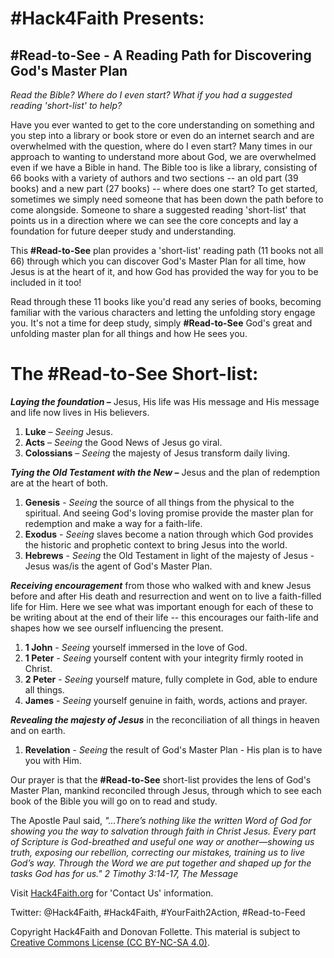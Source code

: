 # #Hack4Faith Presents:

## #Read-to-See - A Reading Path for Discovering God's Master Plan

*Read the Bible? Where do I even start? What if you had a suggested reading 'short-list' to help?*

Have you ever wanted to get to the core understanding on something and you step into a library or book store or even do an internet search and are overwhelmed with the question, where do I even start? Many times in our approach to wanting to understand more about God, we are overwhelmed even if we have a Bible in hand. The Bible too is like a library, consisting of 66 books with a variety of authors and two sections -- an old part (39 books) and a new part (27 books) -- where does one start? To get started, sometimes we simply need someone that has been down the path before to come alongside. Someone to share a suggested reading 'short-list' that points us in a direction where we can see the core concepts and lay a foundation for future deeper study and understanding. 

This **#Read-to-See** plan provides a 'short-list' reading path (11 books not all 66) through which you can discover God's Master Plan for all time, how Jesus is at the heart of it, and how God has provided the way for you to be included in it too! 

Read through these 11 books like you'd read any series of books, becoming familiar with the various characters and letting the unfolding story engage you. It's not a time for deep study, simply **#Read-to-See** God's great and unfolding master plan for all things and how He sees you.

# The #Read-to-See Short-list:

***Laying the foundation –*** Jesus, His life was His message and His message and life now lives in His believers.
1. **Luke** – *Seeing* Jesus.
1. **Acts** – *Seeing* the Good News of Jesus go viral.
1. **Colossians** – *Seeing* the majesty of Jesus transform daily living.

***Tying the Old Testament with the New –*** Jesus and the plan of redemption are at the heart of both.
1. **Genesis** - *Seeing* the source of all things from the physical to the spiritual. And seeing God's loving promise provide the master plan for redemption and make a way for a faith-life.
1. **Exodus** - *Seeing* slaves become a nation through which God provides the historic and prophetic context to bring Jesus into the world.
1. **Hebrews** - *Seeing* the Old Testament in light of the majesty of Jesus - Jesus was/is the agent of God's Master Plan.

***Receiving encouragement*** from those who walked with and knew Jesus before and after His death and resurrection and went on to live a faith-filled life for Him.  Here we see what was important enough for each of these to be writing about at the end of their life -- this encourages our faith-life and shapes how we see ourself influencing the present.
1. **1 John** - *Seeing* yourself immersed in the love of God. 
1. **1 Peter** - *Seeing* yourself content with your integrity firmly rooted in Christ.
1. **2 Peter** - *Seeing* yourself mature, fully complete in God, able to endure all things.
1. **James** - *Seeing* yourself genuine in faith, words, actions and prayer.

***Revealing the majesty of Jesus*** in the reconciliation of all things in heaven and on earth.
1. **Revelation** - *Seeing* the result of God's Master Plan - His plan is to have you with Him.


Our prayer is that the **#Read-to-See** short-list provides the lens of God's Master Plan, mankind reconciled through Jesus, through which to see each book of the Bible you will go on to read and study. 
	
The Apostle Paul said, *"…There’s nothing like the written Word of God for showing you the way to salvation through faith in Christ Jesus. Every part of Scripture is God-breathed and useful one way or another—showing us truth, exposing our rebellion, correcting our mistakes, training us to live God’s way. Through the Word we are put together and shaped up for the tasks God has for us." 2 Timothy 3:14-17, The Message*



Visit [Hack4Faith.org](https://www.hack4faith.org/) for 'Contact Us' information.

Twitter: @Hack4Faith, #Hack4Faith, #YourFaith2Action, #Read-to-Feed

Copyright Hack4Faith and Donovan Follette. This material is subject to [Creative Commons License (CC BY-NC-SA 4.0)](https://creativecommons.org/licenses/by-nc-sa/4.0/).

